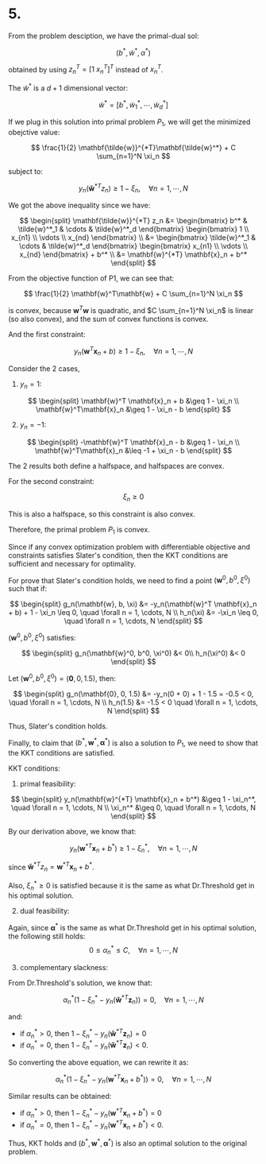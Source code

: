 # 5. 

From the problem desciption, we have the primal-dual sol:

$$
(b^*, \tilde{w}^*, \alpha^*)
$$

obtained by using  $z_n^T = [1 \ x_n^T]^T$ instead of $x_n^T$.

The $\tilde{w}^*$ is a $d+1$ dimensional vector:

$$
\tilde{w}^* = [b^*, \tilde{w}^*_1, \cdots, \tilde{w}^*_d]
$$

If we plug in this solution into primal problem $P_1$, we will get the minimized obejctive value:

$$
\frac{1}{2} \mathbf{\tilde{w}}^{*T}\mathbf{\tilde{w}^*} + C \sum_{n=1}^N \xi_n
$$

subject to: 

$$
y_n(\mathbf{\tilde{w}}^{*T} z_n) \geq 1 - \xi_n, \quad \forall n = 1, \cdots, N
$$

We got the above inequality since we have:

$$
\begin{split}
\mathbf{\tilde{w}}^{*T} z_n 
&= \begin{bmatrix} b^* & \tilde{w}^*_1 & \cdots & \tilde{w}^*_d \end{bmatrix} \begin{bmatrix} 1 \\ x_{n1} \\ \vdots \\ x_{nd} \end{bmatrix} \\
&= \begin{bmatrix} \tilde{w}^*_1 & \cdots & \tilde{w}^*_d \end{bmatrix} \begin{bmatrix} x_{n1} \\ \vdots \\ x_{nd} \end{bmatrix} + b^* \\
&= \mathbf{w}^{*T} \mathbf{x}_n + b^*
\end{split}
$$

From the objective function of P1, we can see that:

$$
\frac{1}{2} \mathbf{w}^T\mathbf{w} + C \sum_{n=1}^N \xi_n
$$

is convex, because $\mathbf{w}^T\mathbf{w}$ is quadratic, and $C \sum_{n=1}^N \xi_n$ is linear (so also convex), and the sum of convex functions is convex.

And the first constraint:

$$
y_n(\mathbf{w}^T \mathbf{x}_n + b) \geq 1 - \xi_n, \quad \forall n = 1, \cdots, N
$$

Consider the 2 cases, 

1. $y_n = 1$:

$$
\begin{split}
\mathbf{w}^T \mathbf{x}_n + b &\geq 1 - \xi_n \\
\mathbf{w}^T\mathbf{x}_n &\geq 1 - \xi_n - b
\end{split}
$$

2. $y_n = -1$:

$$
\begin{split}
-\mathbf{w}^T \mathbf{x}_n - b &\geq 1 - \xi_n \\
\mathbf{w}^T\mathbf{x}_n &\leq -1 + \xi_n - b
\end{split}
$$

The 2 results both define a halfspace, and halfspaces are convex.

For the second constraint:

$$
\xi_n \geq 0
$$

This is also a halfspace, so this constraint is also convex.

Therefore, the primal problem $P_1$ is convex.

Since if any convex optimization problem with differentiable objective and constraints satisfies Slater's condition, then the KKT conditions are sufficient and necessary for optimality.

For prove that Slater's condition holds, we need to find a point $(\mathbf{w}^0, b^0, \xi^0)$ such that if:

$$
\begin{split}
g_n(\mathbf{w}, b, \xi) &= -y_n(\mathbf{w}^T \mathbf{x}_n + b) + 1 - \xi_n \leq 0, \quad \forall n = 1, \cdots, N \\
h_n(\xi) &= -\xi_n \leq 0, \quad \forall n = 1, \cdots, N
\end{split}
$$

$(\mathbf{w}^0, b^0, \xi^0)$ satisfies:

$$
\begin{split}
g_n(\mathbf{w}^0, b^0, \xi^0) &< 0\\ 
h_n(\xi^0) &< 0
\end{split}
$$

Let $(\mathbf{w}^0, b^0, \xi^0) = (\mathbf{0}, 0, 1.5)$, then:

$$
\begin{split}
g_n(\mathbf{0}, 0, 1.5) &= -y_n(0 + 0) + 1 - 1.5 = -0.5 < 0, \quad \forall n = 1, \cdots, N \\
h_n(1.5) &= -1.5 < 0 \quad \forall n = 1, \cdots, N
\end{split}
$$

Thus, Slater's condition holds.

Finally, to claim that $(b^*, \mathbf{w}^*, \mathbf{\alpha}^*)$ is also a solution to $P_1$, we need to show that the KKT conditions are satisfied.

KKT conditions:

1. primal feasibility:

$$
\begin{split}
y_n(\mathbf{w}^{*T} \mathbf{x}_n + b^*) &\geq 1 - \xi_n^*, \quad \forall n = 1, \cdots, N \\
\xi_n^* &\geq 0, \quad \forall n = 1, \cdots, N
\end{split}
$$

By our derivation above, we know that:

$$
y_n(\mathbf{w}^{*T} \mathbf{x}_n + b^*) \geq 1 - \xi_n^*, \quad \forall n = 1, \cdots, N
$$

since $\mathbf{\tilde{w}}^{*T} z_n = \mathbf{w}^{*T} \mathbf{x}_n + b^*$.

Also, $\xi_n^* \geq 0$ is satisfied because it is the same as what Dr.Threshold get in his optimal solution.

2. dual feasibility:

Again, since $\mathbf{\alpha}^*$ is the same as what Dr.Threshold get in his optimal solution, the following still holds:
$$
0 \leq \alpha_n^* \leq C, \quad \forall n = 1, \cdots, N
$$

3. complementary slackness:

From Dr.Threshold's solution, we know that:

$$
\alpha_n^* (1 - \xi_n^* - y_n(\mathbf{\tilde{w}}^{*T} \mathbf{z}_n)) = 0, \quad \forall n = 1, \cdots, N
$$

and:

- if $\alpha_n^* > 0$, then $1 - \xi_n^* - y_n(\mathbf{\tilde{w}}^{*T} \mathbf{z}_n) = 0$
- if $\alpha_n^* = 0$, then $1 - \xi_n^* - y_n(\mathbf{\tilde{w}}^{*T} \mathbf{z}_n) < 0$.

So converting the above equation, we can rewrite it as:

$$
\alpha_n^* (1 - \xi_n^* - y_n(\mathbf{w}^{*T} \mathbf{x}_n + b^*)) = 0, \quad \forall n = 1, \cdots, N
$$

Similar results can be obtained:

- if $\alpha_n^* > 0$, then $1 - \xi_n^* - y_n(\mathbf{w}^{*T} \mathbf{x}_n + b^*) = 0$
- if $\alpha_n^* = 0$, then $1 - \xi_n^* - y_n(\mathbf{w}^{*T} \mathbf{x}_n + b^*) < 0$.

Thus, KKT holds and $(b^*, \mathbf{w}^*, \mathbf{\alpha}^*)$ is also an optimal solution to the original problem.